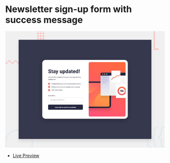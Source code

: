 # Newsletter sign-up form with success message

![Design preview for the Newsletter sign-up form with success message coding challenge](./design/desktop-preview.jpg)
- [Live Preview](https://classy-newslettersignup.netlify.app/)
